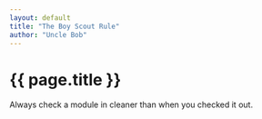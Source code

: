 ```yaml
---
layout: default
title: "The Boy Scout Rule"
author: "Uncle Bob"
---
```


# {{ page.title }}

Always check a module in cleaner than when you checked it out.
